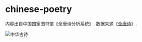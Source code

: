 # chinese-poetry

内容出自中国国家图书馆《全唐诗分析系统》. 数据来源《[全唐诗](http://baike.baidu.com/view/26372.htm)》.

![中华古诗](https://raw.githubusercontent.com/jackeyGao/chinese-poetry/master/images/china-poetry-intro.png "中华古诗")
